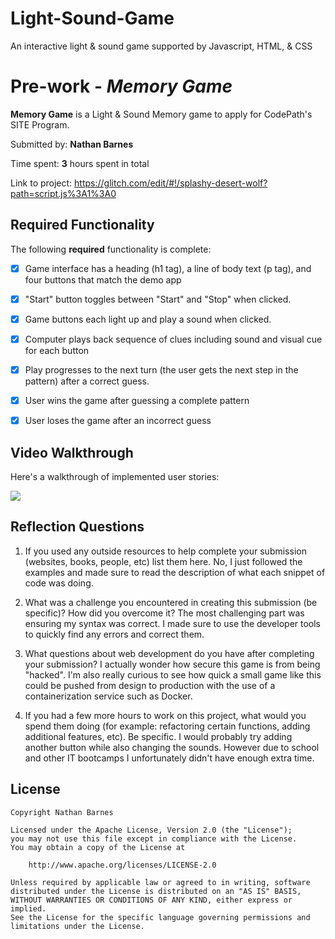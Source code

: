 # Light-Sound-Game
An interactive light &amp; sound game supported by Javascript, HTML, &amp; CSS
# Pre-work - *Memory Game*

**Memory Game** is a Light & Sound Memory game to apply for CodePath's SITE Program. 

Submitted by: **Nathan Barnes**

Time spent: **3** hours spent in total

Link to project: https://glitch.com/edit/#!/splashy-desert-wolf?path=script.js%3A1%3A0

## Required Functionality

The following **required** functionality is complete:

* [x] Game interface has a heading (h1 tag), a line of body text (p tag), and four buttons that match the demo app
* [x] "Start" button toggles between "Start" and "Stop" when clicked. 
* [x] Game buttons each light up and play a sound when clicked. 
* [x] Computer plays back sequence of clues including sound and visual cue for each button
* [x] Play progresses to the next turn (the user gets the next step in the pattern) after a correct guess. 
* [x] User wins the game after guessing a complete pattern
* [x] User loses the game after an incorrect guess



## Video Walkthrough

Here's a walkthrough of implemented user stories:

![](https://i.imgur.com/4gwzoyJ.gif)



## Reflection Questions
1. If you used any outside resources to help complete your submission (websites, books, people, etc) list them here. 
No, I just followed the examples and made sure to read the description of what each snippet of code was doing. 

2. What was a challenge you encountered in creating this submission (be specific)? How did you overcome it? 
The most challenging part was ensuring my syntax was correct. I made sure to use the developer tools to quickly find any errors and correct them. 

3. What questions about web development do you have after completing your submission? 
I actually wonder how secure this game is from being "hacked". I'm also really curious to see how quick a small game like this could be pushed from design to production with the use of a containerization service such as Docker. 

4. If you had a few more hours to work on this project, what would you spend them doing (for example: refactoring certain functions, adding additional features, etc). Be specific. 
I would probably try adding another button while also changing the sounds. However due to school and other IT bootcamps I unfortunately didn't have enough extra time. 


## License

    Copyright Nathan Barnes

    Licensed under the Apache License, Version 2.0 (the "License");
    you may not use this file except in compliance with the License.
    You may obtain a copy of the License at

        http://www.apache.org/licenses/LICENSE-2.0

    Unless required by applicable law or agreed to in writing, software
    distributed under the License is distributed on an "AS IS" BASIS,
    WITHOUT WARRANTIES OR CONDITIONS OF ANY KIND, either express or implied.
    See the License for the specific language governing permissions and
    limitations under the License.
